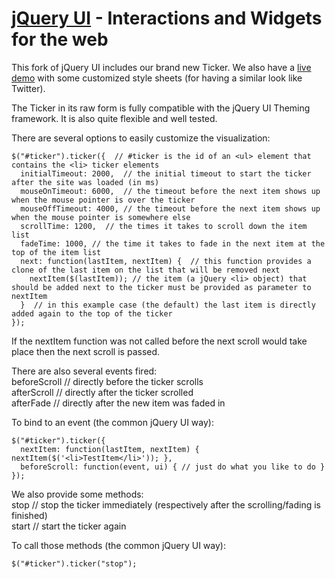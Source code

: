 [jQuery UI](http://jqueryui.com/) - Interactions and Widgets for the web
================================

This fork of jQuery UI includes our brand new Ticker. We also have a [live demo](http://medihack.github.com/tickerdemo/) with some customized style sheets (for having a similar look like Twitter).

The Ticker in its raw form is fully compatible with the jQuery UI Theming framework. It is also quite flexible and well tested.

There are several options to easily customize the visualization:

    $("#ticker").ticker({  // #ticker is the id of an <ul> element that contains the <li> ticker elements
      initialTimeout: 2000,  // the initial timeout to start the ticker after the site was loaded (in ms)
      mouseOnTimeout: 6000,  // the timeout before the next item shows up when the mouse pointer is over the ticker
      mouseOffTimeout: 4000, // the timeout before the next item shows up when the mouse pointer is somewhere else
      scrollTime: 1200,  // the times it takes to scroll down the item list
      fadeTime: 1000, // the time it takes to fade in the next item at the top of the item list
      next: function(lastItem, nextItem) {  // this function provides a clone of the last item on the list that will be removed next
        nextItem($(lastItem)); // the item (a jQuery <li> object) that should be added next to the ticker must be provided as parameter to nextItem
      }  // in this example case (the default) the last item is directly added again to the top of the ticker
    });

If the nextItem function was not called before the next scroll would take place then the next scroll is passed.

There are also several events fired:<br>
beforeScroll // directly before the ticker scrolls<br>
afterScroll // directly after the ticker scrolled<br>
afterFade // directly after the new item was faded in<br>

To bind to an event (the common jQuery UI way):

    $("#ticker").ticker({
      nextItem: function(lastItem, nextItem) { nextItem($('<li>TestItem</li>')); },
      beforeScroll: function(event, ui) { // just do what you like to do }
    });

We also provide some methods:<br>
stop // stop the ticker immediately (respectively after the scrolling/fading is finished)<br>
start // start the ticker again<br>

To call those methods (the common jQuery UI way):

    $("#ticker").ticker("stop");